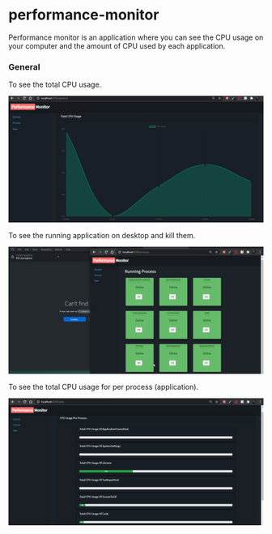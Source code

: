 # performance-monitor

Performance monitor is an application where you can see the CPU usage on your computer and the amount of CPU used by each application.

### General

To see the total CPU usage.

![CPU Usage](output/cpuusage.gif)

To see the running application on desktop and kill them.

![Running](output/running.gif)

To see the total CPU usage for per process (application).

![Data](output/data.gif)